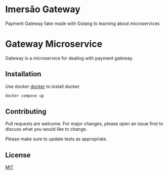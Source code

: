 # Imersão Gateway
Payment Gateway fake made with Golang to learning about microservices

# Gateway Microservice

Gateway is a microservice for dealing with payment gateway.

## Installation

Use docker [docker](https://www.docker.com/) to install docker.

```bash
docker compose up
```


## Contributing
Pull requests are welcome. For major changes, please open an issue first to discuss what you would like to change.

Please make sure to update tests as appropriate.

## License
[MIT](https://choosealicense.com/licenses/mit/)
